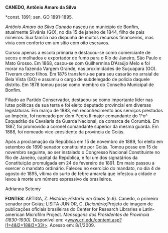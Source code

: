 **CANEDO, Antônio Amaro da Silva**

\*const. 1891; sen. GO 1891-1895.

*Antônio Amaro da Silva Canedo* nasceu no município de Bonfim,
atualmente Silvânia (GO), no dia 15 de janeiro de 1844, filho de pais
mineiros. Sua família não dispunha de muitos recursos financeiros, mas
vivia com conforto em um sítio com oito escravos.

Cursou apenas a escola primária e destacou-se como comerciante de secos
e molhados e exportador de fumo para o Rio de Janeiro, São Paulo e Mato
Grosso. Em 1868, casou-se com Guilhermina D’Araújo Melo e foi morar na
fazenda Vargem Grande, nas proximidades de Suçuapara (GO). Tiveram cinco
filhos. Em 1875 transferiu-se para seu casarão no arraial de Bela Vista
(GO) e assumiu o cargo de subdelegado de polícia daquele distrito. Em
1878 tomou posse como membro do Conselho Municipal de Bonfim.

Filiado ao Partido Conservador, destacou-se como importante líder nas
lutas políticas de sua terra e foi eleito deputado provincial em
diversas legislaturas. Em março de 1883, em reconhecimento aos serviços
prestados ao Império, foi nomeado por dom Pedro II major comandante do
1^o^ Esquadrão de Cavalaria da Guarda Nacional, da comarca de Corumbá.
Em 1887, foi promovido a coronel comandante superior da mesma guarda. Em
1888, foi nomeado vice-presidente da província de Goiás.

Após a proclamação da República em 15 de novembro de 1889, foi eleito em
setembro de 1890 senador constituinte por Goiás. Tomou posse em 15 de
novembro seguinte, ao ser instalado o Congresso Nacional Constituinte no
Rio de Janeiro, capital da República, e foi um dos signatários da
Constituição promulgada em 24 de fevereiro de 1891. Em maio passou a
exercer o mandato ordinário. Faleceu no exercício do mandato, no dia 4
de agosto de 1895, vítima do surto de febre amarela que infestou a
cidade e levou à morte um número expressivo de brasileiros.

Adrianna Setemy

**FONTES:** ARTIGA, Z. *História*; *História em Goiás* (n.6). Canedo, o
primeiro senador por Goiás; LISITA JUNIOR, C. *Dicionário*;Projeto de
imagem de publicações oficiais brasileiras do Center for Research
Libraries e Latin-american Microfilm Project. *Mensagens dos Presidentes
de Província (1830-1930).* Disponível em:
\<www.crl.edu/content.asp?l1=4&l2=18&l3=33\>. Acesso em: 8/1/2009.

